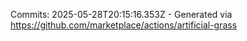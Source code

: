 Commits: 2025-05-28T20:15:16.353Z - Generated via https://github.com/marketplace/actions/artificial-grass
<br>
